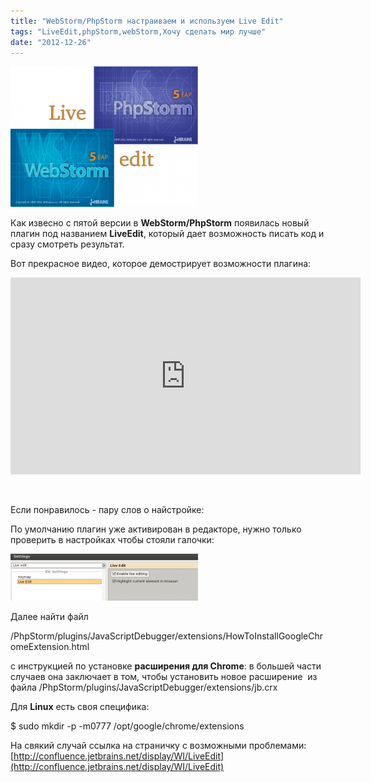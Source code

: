 ```yaml
---
title: "WebStorm/PhpStorm настраиваем и используем Live Edit"
tags: "LiveEdit,phpStorm,webStorm,Хочу сделать мир лучше"
date: "2012-12-26"
---
```


[![](images/phpstorm_logo-300x225.png "phpstorm_logo")](http://stepansuvorov.com/blog/wp-content/uploads/2012/12/phpstorm_logo.png)

Как извесно с пятой версии в **WebStorm/PhpStorm** появилась новый плагин под названием **LiveEdit**, который дает возможность писать код и сразу смотреть результат.

Вот прекрасное видео, которое демострирует возможности плагина:

<iframe src="http://www.youtube.com/embed/TnnVl3ydIB0" frameborder="0" width="560" height="315"></iframe>

 

Если понравилось - пару слов о найстройке:

По умолчанию плагин уже активирован в редакторе, нужно только проверить в настройках чтобы стояли галочки:

[![](images/liveedit_settings-300x75.png "liveedit_settings")](http://stepansuvorov.com/blog/wp-content/uploads/2012/12/liveedit_settings.png)

Далее найти файл

/PhpStorm/plugins/JavaScriptDebugger/extensions/HowToInstallGoogleChromeExtension.html

с инструкцией по установке **расширения для Chrome**: в большей части случаев она заключает в том, чтобы установить новое расширение  из файла /PhpStorm/plugins/JavaScriptDebugger/extensions/jb.crx

Для **Linux** есть своя специфика:

$ sudo mkdir -p -m0777 /opt/google/chrome/extensions

На свякий случай ссылка на страничку с возможными проблемами: [http://confluence.jetbrains.net/display/WI/LiveEdit](http://confluence.jetbrains.net/display/WI/LiveEdit)
